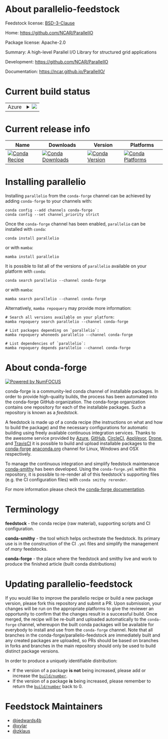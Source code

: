 About parallelio-feedstock
==========================

Feedstock license: [BSD-3-Clause](https://github.com/conda-forge/parallelio-feedstock/blob/main/LICENSE.txt)

Home: https://github.com/NCAR/ParallelIO

Package license: Apache-2.0

Summary: A high-level Parallel I/O Library for structured grid applications

Development: https://github.com/NCAR/ParallelIO

Documentation: https://ncar.github.io/ParallelIO/

Current build status
====================


<table>
    
  <tr>
    <td>Azure</td>
    <td>
      <details>
        <summary>
          <a href="https://dev.azure.com/conda-forge/feedstock-builds/_build/latest?definitionId=17792&branchName=main">
            <img src="https://dev.azure.com/conda-forge/feedstock-builds/_apis/build/status/parallelio-feedstock?branchName=main">
          </a>
        </summary>
        <table>
          <thead><tr><th>Variant</th><th>Status</th></tr></thead>
          <tbody><tr>
              <td>linux_64_mpimpi_serial</td>
              <td>
                <a href="https://dev.azure.com/conda-forge/feedstock-builds/_build/latest?definitionId=17792&branchName=main">
                  <img src="https://dev.azure.com/conda-forge/feedstock-builds/_apis/build/status/parallelio-feedstock?branchName=main&jobName=linux&configuration=linux%20linux_64_mpimpi_serial" alt="variant">
                </a>
              </td>
            </tr><tr>
              <td>linux_64_mpimpich</td>
              <td>
                <a href="https://dev.azure.com/conda-forge/feedstock-builds/_build/latest?definitionId=17792&branchName=main">
                  <img src="https://dev.azure.com/conda-forge/feedstock-builds/_apis/build/status/parallelio-feedstock?branchName=main&jobName=linux&configuration=linux%20linux_64_mpimpich" alt="variant">
                </a>
              </td>
            </tr><tr>
              <td>linux_64_mpiopenmpi</td>
              <td>
                <a href="https://dev.azure.com/conda-forge/feedstock-builds/_build/latest?definitionId=17792&branchName=main">
                  <img src="https://dev.azure.com/conda-forge/feedstock-builds/_apis/build/status/parallelio-feedstock?branchName=main&jobName=linux&configuration=linux%20linux_64_mpiopenmpi" alt="variant">
                </a>
              </td>
            </tr><tr>
              <td>linux_aarch64_mpimpi_serial</td>
              <td>
                <a href="https://dev.azure.com/conda-forge/feedstock-builds/_build/latest?definitionId=17792&branchName=main">
                  <img src="https://dev.azure.com/conda-forge/feedstock-builds/_apis/build/status/parallelio-feedstock?branchName=main&jobName=linux&configuration=linux%20linux_aarch64_mpimpi_serial" alt="variant">
                </a>
              </td>
            </tr><tr>
              <td>linux_aarch64_mpimpich</td>
              <td>
                <a href="https://dev.azure.com/conda-forge/feedstock-builds/_build/latest?definitionId=17792&branchName=main">
                  <img src="https://dev.azure.com/conda-forge/feedstock-builds/_apis/build/status/parallelio-feedstock?branchName=main&jobName=linux&configuration=linux%20linux_aarch64_mpimpich" alt="variant">
                </a>
              </td>
            </tr><tr>
              <td>linux_aarch64_mpiopenmpi</td>
              <td>
                <a href="https://dev.azure.com/conda-forge/feedstock-builds/_build/latest?definitionId=17792&branchName=main">
                  <img src="https://dev.azure.com/conda-forge/feedstock-builds/_apis/build/status/parallelio-feedstock?branchName=main&jobName=linux&configuration=linux%20linux_aarch64_mpiopenmpi" alt="variant">
                </a>
              </td>
            </tr><tr>
              <td>linux_ppc64le_mpimpi_serial</td>
              <td>
                <a href="https://dev.azure.com/conda-forge/feedstock-builds/_build/latest?definitionId=17792&branchName=main">
                  <img src="https://dev.azure.com/conda-forge/feedstock-builds/_apis/build/status/parallelio-feedstock?branchName=main&jobName=linux&configuration=linux%20linux_ppc64le_mpimpi_serial" alt="variant">
                </a>
              </td>
            </tr><tr>
              <td>linux_ppc64le_mpimpich</td>
              <td>
                <a href="https://dev.azure.com/conda-forge/feedstock-builds/_build/latest?definitionId=17792&branchName=main">
                  <img src="https://dev.azure.com/conda-forge/feedstock-builds/_apis/build/status/parallelio-feedstock?branchName=main&jobName=linux&configuration=linux%20linux_ppc64le_mpimpich" alt="variant">
                </a>
              </td>
            </tr><tr>
              <td>linux_ppc64le_mpiopenmpi</td>
              <td>
                <a href="https://dev.azure.com/conda-forge/feedstock-builds/_build/latest?definitionId=17792&branchName=main">
                  <img src="https://dev.azure.com/conda-forge/feedstock-builds/_apis/build/status/parallelio-feedstock?branchName=main&jobName=linux&configuration=linux%20linux_ppc64le_mpiopenmpi" alt="variant">
                </a>
              </td>
            </tr><tr>
              <td>osx_64_mpimpi_serial</td>
              <td>
                <a href="https://dev.azure.com/conda-forge/feedstock-builds/_build/latest?definitionId=17792&branchName=main">
                  <img src="https://dev.azure.com/conda-forge/feedstock-builds/_apis/build/status/parallelio-feedstock?branchName=main&jobName=osx&configuration=osx%20osx_64_mpimpi_serial" alt="variant">
                </a>
              </td>
            </tr><tr>
              <td>osx_64_mpimpich</td>
              <td>
                <a href="https://dev.azure.com/conda-forge/feedstock-builds/_build/latest?definitionId=17792&branchName=main">
                  <img src="https://dev.azure.com/conda-forge/feedstock-builds/_apis/build/status/parallelio-feedstock?branchName=main&jobName=osx&configuration=osx%20osx_64_mpimpich" alt="variant">
                </a>
              </td>
            </tr><tr>
              <td>osx_64_mpiopenmpi</td>
              <td>
                <a href="https://dev.azure.com/conda-forge/feedstock-builds/_build/latest?definitionId=17792&branchName=main">
                  <img src="https://dev.azure.com/conda-forge/feedstock-builds/_apis/build/status/parallelio-feedstock?branchName=main&jobName=osx&configuration=osx%20osx_64_mpiopenmpi" alt="variant">
                </a>
              </td>
            </tr><tr>
              <td>osx_arm64_mpimpi_serial</td>
              <td>
                <a href="https://dev.azure.com/conda-forge/feedstock-builds/_build/latest?definitionId=17792&branchName=main">
                  <img src="https://dev.azure.com/conda-forge/feedstock-builds/_apis/build/status/parallelio-feedstock?branchName=main&jobName=osx&configuration=osx%20osx_arm64_mpimpi_serial" alt="variant">
                </a>
              </td>
            </tr><tr>
              <td>osx_arm64_mpimpich</td>
              <td>
                <a href="https://dev.azure.com/conda-forge/feedstock-builds/_build/latest?definitionId=17792&branchName=main">
                  <img src="https://dev.azure.com/conda-forge/feedstock-builds/_apis/build/status/parallelio-feedstock?branchName=main&jobName=osx&configuration=osx%20osx_arm64_mpimpich" alt="variant">
                </a>
              </td>
            </tr><tr>
              <td>osx_arm64_mpiopenmpi</td>
              <td>
                <a href="https://dev.azure.com/conda-forge/feedstock-builds/_build/latest?definitionId=17792&branchName=main">
                  <img src="https://dev.azure.com/conda-forge/feedstock-builds/_apis/build/status/parallelio-feedstock?branchName=main&jobName=osx&configuration=osx%20osx_arm64_mpiopenmpi" alt="variant">
                </a>
              </td>
            </tr>
          </tbody>
        </table>
      </details>
    </td>
  </tr>
</table>

Current release info
====================

| Name | Downloads | Version | Platforms |
| --- | --- | --- | --- |
| [![Conda Recipe](https://img.shields.io/badge/recipe-parallelio-green.svg)](https://anaconda.org/conda-forge/parallelio) | [![Conda Downloads](https://img.shields.io/conda/dn/conda-forge/parallelio.svg)](https://anaconda.org/conda-forge/parallelio) | [![Conda Version](https://img.shields.io/conda/vn/conda-forge/parallelio.svg)](https://anaconda.org/conda-forge/parallelio) | [![Conda Platforms](https://img.shields.io/conda/pn/conda-forge/parallelio.svg)](https://anaconda.org/conda-forge/parallelio) |

Installing parallelio
=====================

Installing `parallelio` from the `conda-forge` channel can be achieved by adding `conda-forge` to your channels with:

```
conda config --add channels conda-forge
conda config --set channel_priority strict
```

Once the `conda-forge` channel has been enabled, `parallelio` can be installed with `conda`:

```
conda install parallelio
```

or with `mamba`:

```
mamba install parallelio
```

It is possible to list all of the versions of `parallelio` available on your platform with `conda`:

```
conda search parallelio --channel conda-forge
```

or with `mamba`:

```
mamba search parallelio --channel conda-forge
```

Alternatively, `mamba repoquery` may provide more information:

```
# Search all versions available on your platform:
mamba repoquery search parallelio --channel conda-forge

# List packages depending on `parallelio`:
mamba repoquery whoneeds parallelio --channel conda-forge

# List dependencies of `parallelio`:
mamba repoquery depends parallelio --channel conda-forge
```


About conda-forge
=================

[![Powered by
NumFOCUS](https://img.shields.io/badge/powered%20by-NumFOCUS-orange.svg?style=flat&colorA=E1523D&colorB=007D8A)](https://numfocus.org)

conda-forge is a community-led conda channel of installable packages.
In order to provide high-quality builds, the process has been automated into the
conda-forge GitHub organization. The conda-forge organization contains one repository
for each of the installable packages. Such a repository is known as a *feedstock*.

A feedstock is made up of a conda recipe (the instructions on what and how to build
the package) and the necessary configurations for automatic building using freely
available continuous integration services. Thanks to the awesome service provided by
[Azure](https://azure.microsoft.com/en-us/services/devops/), [GitHub](https://github.com/),
[CircleCI](https://circleci.com/), [AppVeyor](https://www.appveyor.com/),
[Drone](https://cloud.drone.io/welcome), and [TravisCI](https://travis-ci.com/)
it is possible to build and upload installable packages to the
[conda-forge](https://anaconda.org/conda-forge) [anaconda.org](https://anaconda.org/)
channel for Linux, Windows and OSX respectively.

To manage the continuous integration and simplify feedstock maintenance
[conda-smithy](https://github.com/conda-forge/conda-smithy) has been developed.
Using the ``conda-forge.yml`` within this repository, it is possible to re-render all of
this feedstock's supporting files (e.g. the CI configuration files) with ``conda smithy rerender``.

For more information please check the [conda-forge documentation](https://conda-forge.org/docs/).

Terminology
===========

**feedstock** - the conda recipe (raw material), supporting scripts and CI configuration.

**conda-smithy** - the tool which helps orchestrate the feedstock.
                   Its primary use is in the construction of the CI ``.yml`` files
                   and simplify the management of *many* feedstocks.

**conda-forge** - the place where the feedstock and smithy live and work to
                  produce the finished article (built conda distributions)


Updating parallelio-feedstock
=============================

If you would like to improve the parallelio recipe or build a new
package version, please fork this repository and submit a PR. Upon submission,
your changes will be run on the appropriate platforms to give the reviewer an
opportunity to confirm that the changes result in a successful build. Once
merged, the recipe will be re-built and uploaded automatically to the
`conda-forge` channel, whereupon the built conda packages will be available for
everybody to install and use from the `conda-forge` channel.
Note that all branches in the conda-forge/parallelio-feedstock are
immediately built and any created packages are uploaded, so PRs should be based
on branches in forks and branches in the main repository should only be used to
build distinct package versions.

In order to produce a uniquely identifiable distribution:
 * If the version of a package **is not** being increased, please add or increase
   the [``build/number``](https://docs.conda.io/projects/conda-build/en/latest/resources/define-metadata.html#build-number-and-string).
 * If the version of a package **is** being increased, please remember to return
   the [``build/number``](https://docs.conda.io/projects/conda-build/en/latest/resources/define-metadata.html#build-number-and-string)
   back to 0.

Feedstock Maintainers
=====================

* [@jedwards4b](https://github.com/jedwards4b/)
* [@xylar](https://github.com/xylar/)
* [@zklaus](https://github.com/zklaus/)


<!-- dummy commit to enable rerendering -->

